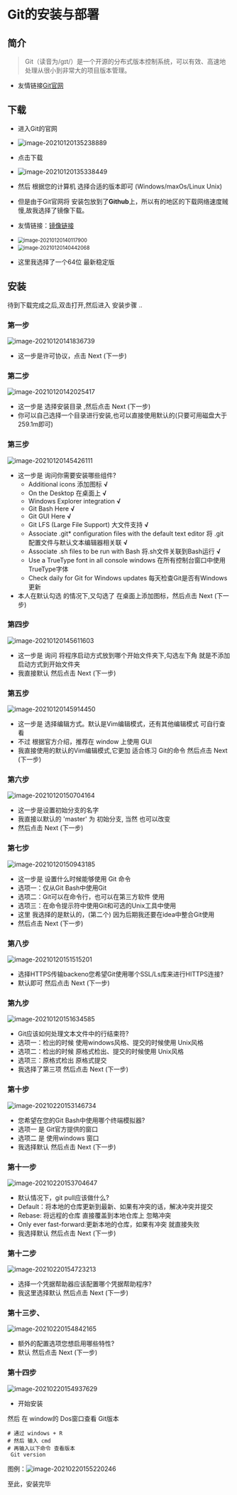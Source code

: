 # Git的安装与部署

## 简介

> Git（读音为/gɪt/）是一个开源的分布式版本控制系统，可以有效、高速地处理从很小到非常大的项目版本管理。

- 友情链接[Git官网](https://git-scm.com/)

## 下载

- 进入Git的官网

- ![image-20210120135238889](https://jcsun-images.oss-cn-shanghai.aliyuncs.com/typora/longtimelongtimeimage-20210120135238889.png)

- 点击下载
- ![image-20210120135338449](https://jcsun-images.oss-cn-shanghai.aliyuncs.com/typora/longtimeimage-20210120135338449.png)

- 然后 根据您的计算机 选择合适的版本即可 (Windows/maxOs/Linux Unix)
- 但是由于Git官网将 安装包放到了**Github**上，所以有的地区的下载网络速度贼慢,故我选择了镜像下载。
- 友情链接：[镜像链接](https://npm.taobao.org/mirrors/git-for-windows/)
- <img src="https://jcsun-images.oss-cn-shanghai.aliyuncs.com/typora/longtimeimage-20210120140117900.png" alt="image-20210120140117900" style="zoom:80%;" />

- <img src="https://jcsun-images.oss-cn-shanghai.aliyuncs.com/typora/longtimeimage-20210120140442068.png" alt="image-20210120140442068" style="zoom: 80%;" />
- 这里我选择了一个64位 最新稳定版

## 安装

待到下载完成之后,双击打开,然后进入 安装步骤 ..

### 第一步

![image-20210120141836739](https://jcsun-images.oss-cn-shanghai.aliyuncs.com/typora/longtimeimage-20210120141836739.png)

- 这一步是许可协议，点击 Next (下一步)

### 第二步

![image-20210120142025417](https://jcsun-images.oss-cn-shanghai.aliyuncs.com/typora/longtimeimage-20210120142025417.png)

- 这一步是 选择安装目录 ,然后点击 Next (下一步)
- 你可以自己选择一个目录进行安装,也可以直接使用默认的(只要可用磁盘大于259.1m即可)

### 第三步

![image-20210120145426111](https://jcsun-images.oss-cn-shanghai.aliyuncs.com/typora/longtimeimage-20210120145426111.png)

- 这一步是 询问你需要安装哪些组件?
  - Additional icons 添加图标 **√**
  - On the Desktop 在桌面上 **√**
  - Windows Explorer integration **√**
  - Git Bash Here **√**
  - Git GUI Here **√**
  - Git LFS (Large File Support)  大文件支持 **√**
  - Associate .git\* configuration files with the default text editor 将 .git 配置文件与默认文本编辑器相关联 **√**
  - Associate .sh files to be run with Bash 将.sh文件关联到Bash运行 **√**
  - Use a TrueType font in all console windows 在所有控制台窗口中使用TrueType字体 
  - Check daily for Git for Windows updates  每天检查Git是否有Windows更新 
- 本人在默认勾选 的情况下,又勾选了 在桌面上添加图标，然后点击 Next (下一步)

### 第四步

![image-20210120145611603](https://jcsun-images.oss-cn-shanghai.aliyuncs.com/typora/longtimeimage-20210120145611603.png)

- 这一步是 询问 将程序启动方式放到哪个开始文件夹下,勾选左下角 就是不添加 启动方式到开始文件夹
- 我直接默认 然后点击 Next (下一步)

### 第五步

![image-20210120145914450](https://jcsun-images.oss-cn-shanghai.aliyuncs.com/typora/longtimeimage-20210120145914450.png)

- 这一步是 选择编辑方式。默认是Vim编辑模式，还有其他编辑模式 可自行查看
- 不过 根据官方介绍，推荐在 window 上使用 GUI
- 我直接使用的默认的Vim编辑模式,它更加 适合练习 Git的命令 然后点击 Next (下一步)

### 第六步

![image-20210120150704164](https://jcsun-images.oss-cn-shanghai.aliyuncs.com/typora/longtimeimage-20210120150704164.png)

- 这一步是设置初始分支的名字
- 我直接以默认的 'master' 为 初始分支, 当然 也可以改变
- 然后点击 Next (下一步)

### 第七步

![image-20210120150943185](https://jcsun-images.oss-cn-shanghai.aliyuncs.com/typora/longtimeimage-20210120150943185.png)

- 这一步是 设置什么时候能够使用 Git 命令
- 选项一：仅从Git Bash中使用Git
- 选项二：Git可以在命令行，也可以在第三方软件 使用
- 选项三：在命令提示符中使用Git和可选的Unix工具中使用
- 这里 我选择的是默认的，(第二个) 因为后期我还要在idea中整合Git使用 
- 然后点击 Next (下一步)

### 第八步

![image-20210120151515201](https://jcsun-images.oss-cn-shanghai.aliyuncs.com/typora/longtimeimage-20210120151515201.png)

- 选择HTTPS传输backeno您希望Git使用哪个SSL/Ls库来进行HITTPS连接?
- 默认即可 然后点击 Next (下一步)

### 第九步

![image-20210120151634585](https://jcsun-images.oss-cn-shanghai.aliyuncs.com/typora/longtimeimage-20210120151634585.png)

- Git应该如何处理文本文件中的行结束符?
- 选项一：检出的时候 使用windows风格、提交的时候使用 Unix风格
- 选项二：检出的时候 原格式检出、提交的时候使用 Unix风格
- 选项三：原格式检出 原格式提交
- 我选择了第三项 然后点击 Next (下一步)

### 第十步

![image-20210220153146734](https://jcsun-images.oss-cn-shanghai.aliyuncs.com/typora/longtimeimage-20210220153146734.png)

- 您希望在您的Git Bash中使用哪个终端模拟器?
- 选项一 是 Git官方提供的窗口
- 选项二 是 使用windows 窗口
- 我选择默认 然后点击 Next (下一步)

### 第十一步

![image-20210220153704647](https://jcsun-images.oss-cn-shanghai.aliyuncs.com/typora/longtimeimage-20210220153704647.png)

- 默认情况下，git pull应该做什么?
- Default：将本地的仓库更新到最新、如果有冲突的话，解决冲突并提交
- Rebase: 将远程的仓库 直接覆盖到本地仓库上 忽略冲突
- Only ever fast-forward:更新本地的仓库，如果有冲突 就直接失败
- 我选择默认 然后点击 Next (下一步)

### 第十二步

![image-20210220154723213](https://jcsun-images.oss-cn-shanghai.aliyuncs.com/typora/longtimeimage-20210220154723213.png)

- 选择一个凭据帮助器应该配置哪个凭据帮助程序?
- 我这里选择默认 然后点击 Next (下一步)

### 第十三步、

![image-20210220154842165](https://jcsun-images.oss-cn-shanghai.aliyuncs.com/typora/longtimeimage-20210220154842165.png)

- 额外的配置选项您想启用哪些特性?
- 默认 然后点击 Next (下一步)

### 第十四步

![image-20210220154937629](https://jcsun-images.oss-cn-shanghai.aliyuncs.com/typora/longtimeimage-20210220154937629.png)

- 开始安装

然后 在 window的 Dos窗口查看 Git版本

```shell
# 通过 windows + R 
# 然后 输入 cmd 
# 再输入以下命令 查看版本
 Git version
```

图例：![image-20210220155220246](https://jcsun-images.oss-cn-shanghai.aliyuncs.com/typora/longtimeimage-20210220155220246.png)

至此，安装完毕
